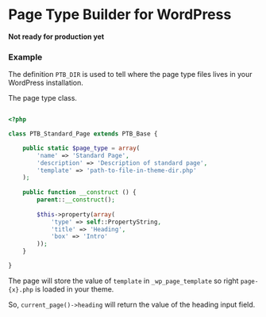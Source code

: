 # Page Type Builder for WordPress

**Not ready for production yet**

### Example

The definition `PTB_DIR` is used to tell where the page type files lives in your WordPress installation.

The page type class.

```php

<?php

class PTB_Standard_Page extends PTB_Base {

	public static $page_type = array(
		'name' => 'Standard Page',
		'description' => 'Description of standard page',
		'template' => 'path-to-file-in-theme-dir.php'
	);
	
	public function __construct () {
		parent::__construct();
		
		$this->property(array(
			'type' => self::PropertyString,
			'title' => 'Heading',
			'box' => 'Intro'
		));
	}

}

```

The page will store the value of `template` in `_wp_page_template` so right `page-{x}.php` is loaded in your theme.

So, `current_page()->heading` will return the value of the heading input field.